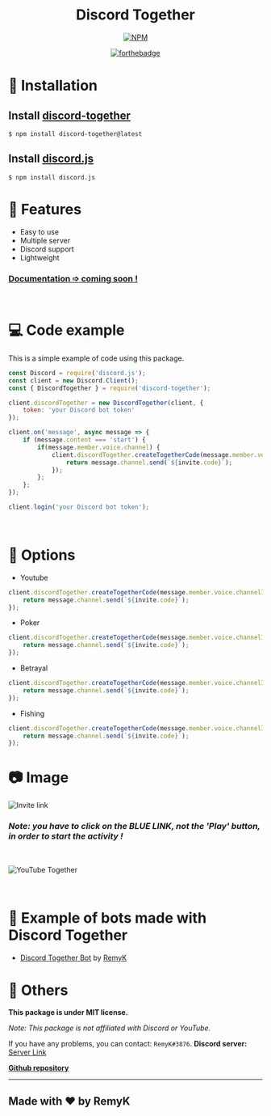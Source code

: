 <center>
<h1><strong>Discord Together</strong></h1>

[![NPM](https://nodei.co/npm/discord-together.png)](https://nodei.co/npm/discord-together/)

[![forthebadge](https://forthebadge.com/images/badges/made-with-javascript.svg)](https://forthebadge.com)
</center>

# 🔩 Installation
## Install [discord-together](https://www.npmjs.com/package/discord-together)
```
$ npm install discord-together@latest
```

## Install [discord.js](https://www.npmjs.com/package/discord.js)
```
$ npm install discord.js
```

# 🔑 Features
- Easy to use
- Multiple server
- Discord support
- Lightweight

### <u>Documentation ➩ coming soon !</u>

<br/>

# 💻 Code example
This is a simple example of code using this package.

```js
const Discord = require('discord.js');
const client = new Discord.Client();
const { DiscordTogether } = require('discord-together');

client.discordTogether = new DiscordTogether(client, {
    token: 'your Discord bot token'
});

client.on('message', async message => {
    if (message.content === 'start') {
        if(message.member.voice.channel) {
            client.discordTogether.createTogetherCode(message.member.voice.channelID, 'poker').then(async invite => {
                return message.channel.send(`${invite.code}`);
            });
        };
    };
});

client.login('your Discord bot token');
```
<br/>

# 🔧 Options
- Youtube
```js
client.discordTogether.createTogetherCode(message.member.voice.channelID, 'youtube').then(async invite => {
    return message.channel.send(`${invite.code}`);
});
```

- Poker
```js
client.discordTogether.createTogetherCode(message.member.voice.channelID, 'poker').then(async invite => {
    return message.channel.send(`${invite.code}`);
});
```

- Betrayal
```js
client.discordTogether.createTogetherCode(message.member.voice.channelID, 'betrayal').then(async invite => {
    return message.channel.send(`${invite.code}`);
});
```

- Fishing
```js
client.discordTogether.createTogetherCode(message.member.voice.channelID, 'fishing').then(async invite => {
    return message.channel.send(`${invite.code}`);
});
```

# 📷 Image 

![Invite link](https://media.discordapp.net/attachments/835896457454026802/837968506846183474/2021-05-01_10h26_17.png)

### *Note: you have to click on the BLUE LINK, not the 'Play' button, in order to start the activity !*

<br/>

![YouTube Together](https://media.discordapp.net/attachments/835896457454026802/837968510843093033/2021-05-01_10h27_31.png?width=1229&height=676)

<br/>

# 🌌 Example of bots made with Discord Together
- [Discord Together Bot](https://github.com/RemyK888/discord-together-bot) by [RemyK](https://github.com/RemyK888)

# 🚀 Others

**This package is under MIT license.**

*Note: This package is not affiliated with Discord or YouTube.*

If you have any problems, you can contact: `RemyK#3876`.
**Discord server:** [Server Link](https://discord.gg/GK8jFXkybz)

[**Github repository**](https://github.com/RemyK888/discord-together)

<hr>

## **Made with ❤ by RemyK**


